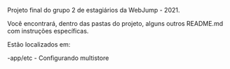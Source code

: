 Projeto final do grupo 2 de estagiários da WebJump - 2021.

Você encontrará, dentro das pastas do projeto, alguns outros README.md com instruções específicas.

Estão localizados em:

-app/etc - Configurando multistore